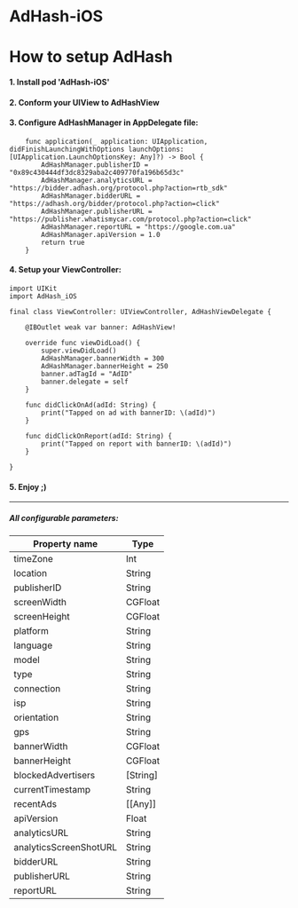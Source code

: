 # AdHash-iOS

# How to setup AdHash
#### 1. Install pod 'AdHash-iOS'
#### 2. Conform your UIView to AdHashView
#### 3. Configure AdHashManager in AppDelegate file:
    	func application(_ application: UIApplication, didFinishLaunchingWithOptions launchOptions: [UIApplication.LaunchOptionsKey: Any]?) -> Bool {
    		AdHashManager.publisherID = "0x89c430444df3dc8329aba2c409770fa196b65d3c"
    		AdHashManager.analyticsURL = "https://bidder.adhash.org/protocol.php?action=rtb_sdk"
    		AdHashManager.bidderURL = "https://adhash.org/bidder/protocol.php?action=click"
    		AdHashManager.publisherURL = "https://publisher.whatismycar.com/protocol.php?action=click"
    		AdHashManager.reportURL = "https://google.com.ua"
    		AdHashManager.apiVersion = 1.0
    		return true
    	}
#### 4. Setup your ViewController:
    import UIKit
    import AdHash_iOS
    
    final class ViewController: UIViewController, AdHashViewDelegate {
    	
    	@IBOutlet weak var banner: AdHashView!
    	
    	override func viewDidLoad() {
    		super.viewDidLoad()
    		AdHashManager.bannerWidth = 300
            AdHashManager.bannerHeight = 250
    		banner.adTagId = "AdID"
    		banner.delegate = self
    	}
    	
    	func didClickOnAd(adId: String) {
    		print("Tapped on ad with bannerID: \(adId)")
    	}
    
    	func didClickOnReport(adId: String) {
    		print("Tapped on report with bannerID: \(adId)")
    	}
    
    }
#### 5. Enjoy ;)
 
 ___
 
##### All configurable parameters:
| Property name  |  Type |
| ------------ | ------------ |
| timeZone | Int |
| location | String  |
| publisherID  | String  |
| screenWidth  |  CGFloat |
|  screenHeight |  CGFloat |
| platform  |  String |
|  language |  String |
| model  | String |
| type  | String  |
| connection  | String  |
|  isp | String  |
|  orientation | String  |
|  gps | String  |
| bannerWidth  |  CGFloat |
| bannerHeight  |  CGFloat |
| blockedAdvertisers  | [String]  |
| currentTimestamp  |  String |
| recentAds  |  [[Any]]  |
| apiVersion  | Float  |
| analyticsURL |  String |
| analyticsScreenShotURL  | String  |
|  bidderURL |  String |
|  publisherURL | String  |
|  reportURL | String  |

